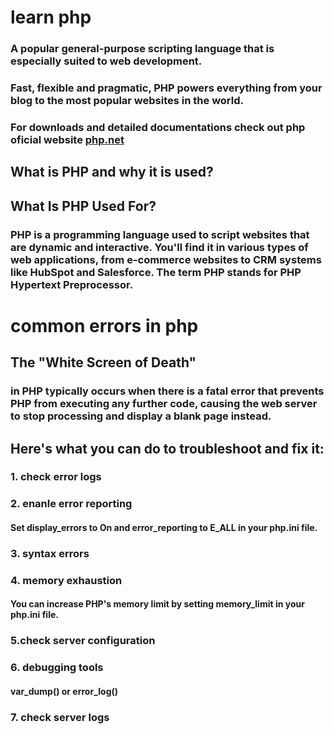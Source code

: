 # learn php
### A popular general-purpose scripting language that is especially suited to web development.
### Fast, flexible and pragmatic, PHP powers everything from your blog to the most popular websites in the world.
### For downloads and detailed documentations check out php oficial website [php.net](https://www.php.net/ 'PHP')

## What is PHP and why it is used?
## What Is PHP Used For?
### PHP is a programming language used to script websites that are dynamic and interactive. You'll find it in various types of web applications, from e-commerce websites to CRM systems like HubSpot and Salesforce. The term PHP stands for PHP Hypertext Preprocessor.

# common errors in php
## The "White Screen of Death"
### in PHP typically occurs when there is a fatal error that prevents PHP from executing any further code, causing the web server to stop processing and display a blank page instead. 

## Here's what you can do to troubleshoot and fix it:
### 1. check error logs
### 2. enanle error reporting
  #### Set display_errors to On and error_reporting to E_ALL in your php.ini file. 
### 3.   syntax errors
### 4. memory exhaustion
   #### You can increase PHP's memory limit by setting memory_limit in your php.ini file.
### 5.check server configuration
### 6. debugging tools
   #### var_dump() or error_log()
### 7.   check server logs
